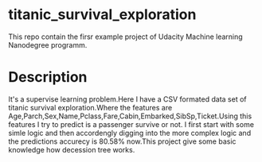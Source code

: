# titanic_survival_exploration
This repo contain the firsr example project of Udacity Machine learning Nanodegree programm.
# Description
It's a supervise learning problem.Here I have a CSV formated data set of titanic survival exploration.Where the features are
Age,Parch,Sex,Name,Pclass,Fare,Cabin,Embarked,SibSp,Ticket.Using this features I try to predict is a passenger survive or not.
I first start with some simle logic and then accordengly digging into the more complex logic and the predictions accurecy is
80.58% now.This project give some basic knowledge how decession tree works.
